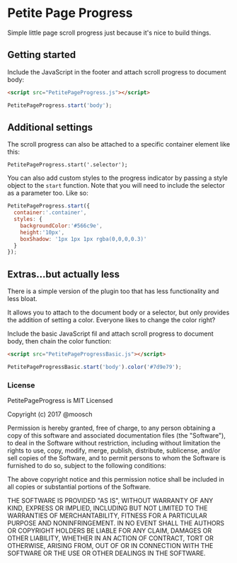 # Petite Page Progress

Simple little page scroll progress just because it's nice to build things.

## Getting started

Include the JavaScript in the footer and attach scroll progress to document body:

```html
<script src="PetitePageProgress.js"></script>
```
```js
PetitePageProgress.start('body');
```


## Additional settings

The scroll progress can also be attached to a specific container element like this:

`PetitePageProgress.start('.selector');`

You can also add custom styles to the progress indicator by passing a style object to the `start` function. 
Note that you will need to include the selector as a parameter too. Like so:

```js
PetitePageProgress.start({
  container:'.container',
  styles: {
    backgroundColor:'#566c9e',
    height:'10px',
    boxShadow: '1px 1px 1px rgba(0,0,0,0.3)'
  }
});
```

## Extras...but actually less

There is a simple version of the plugin too that has less functionality and less bloat.

It allows you to attach to the document body or a selector, but only provides the addition of setting a color. Everyone likes to change the color right?

Include the basic JavaScript fil and attach scroll progress to document body, then chain the color function:

```html
<script src="PetitePageProgressBasic.js"></script>
```
```js
PetitePageProgressBasic.start('body').color('#7d9e79');
```

### License

PetitePageProgress is MIT Licensed

Copyright (c) 2017 @moosch

Permission is hereby granted, free of charge, to any person obtaining a copy
of this software and associated documentation files (the "Software"), to deal
in the Software without restriction, including without limitation the rights
to use, copy, modify, merge, publish, distribute, sublicense, and/or sell
copies of the Software, and to permit persons to whom the Software is
furnished to do so, subject to the following conditions:

The above copyright notice and this permission notice shall be included in all
copies or substantial portions of the Software.

THE SOFTWARE IS PROVIDED "AS IS", WITHOUT WARRANTY OF ANY KIND, EXPRESS OR
IMPLIED, INCLUDING BUT NOT LIMITED TO THE WARRANTIES OF MERCHANTABILITY,
FITNESS FOR A PARTICULAR PURPOSE AND NONINFRINGEMENT. IN NO EVENT SHALL THE
AUTHORS OR COPYRIGHT HOLDERS BE LIABLE FOR ANY CLAIM, DAMAGES OR OTHER
LIABILITY, WHETHER IN AN ACTION OF CONTRACT, TORT OR OTHERWISE, ARISING FROM,
OUT OF OR IN CONNECTION WITH THE SOFTWARE OR THE USE OR OTHER DEALINGS IN THE
SOFTWARE.
